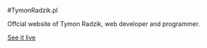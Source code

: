 #TymonRadzik.pl

Offcial website of Tymon Radzik, web developer and programmer.

[See it live](http://tymonradzik.pl)
